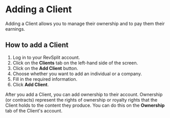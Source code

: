 # Adding a Client

Adding a Client allows you to manage their ownership and to pay them their earnings.

## How to add a Client

1. Log in to your RevSplit account.
2. Click on the **Clients** tab on the left-hand side of the screen.
3. Click on the **Add Client** button.
4. Choose whether you want to add an individual or a company.
5. Fill in the required information.
6. Click **Add Client**.

After you add a Client, you can add ownership to their account. Ownership (or contracts) represent the rights of ownership or royalty rights that the Client holds to the content they produce. You can do this on the **Ownership** tab of the Client's account.